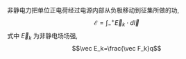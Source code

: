非静电力把单位正电荷经过电源内部从负极移动到征集所做的功, $$\mathcal E=\int_-^+\vec E_k\cdot d\vec l$$ 式中 $\vec E_k$ 为非静电场场强, $$\vec E_k=\frac{\vec F_k}q$$

